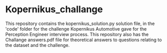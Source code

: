 # Kopernikus_challange
This repository contains the kopernikus_solution.py solution file, in the 'code' folder for the challenge Kopernikus Automotive gave for the Perception Engineer interview process. This repository also has the Challange answers.pdf file for theoretical answers to questions relating to the dataset and the challenge.
